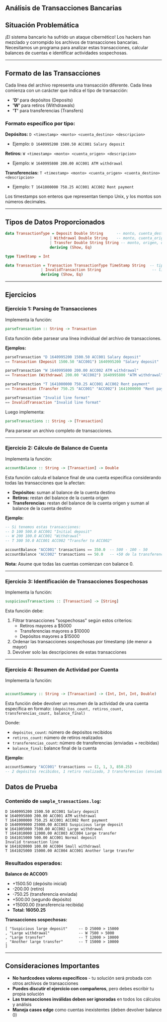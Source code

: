 ## Análisis de Transacciones Bancarias

## Situación Problemática

¡El sistema bancario ha sufrido un ataque cibernético! Los hackers han mezclado y corrompido los archivos de transacciones bancarias. Necesitamos un programa para analizar estas transacciones, calcular balances de cuentas e identificar actividades sospechosas.

---

## Formato de las Transacciones

Cada línea del archivo representa una transacción diferente. Cada línea comienza con un carácter que indica el tipo de transacción:

- **'D'** para depósitos (Deposits)
- **'W'** para retiros (Withdrawals)  
- **'T'** para transferencias (Transfers)

### Formato específico por tipo:

**Depósitos:** `D <timestamp> <monto> <cuenta_destino> <descripcion>`
- Ejemplo: `D 1640995200 1500.50 ACC001 Salary deposit`

**Retiros:** `W <timestamp> <monto> <cuenta_origen> <descripcion>`
- Ejemplo: `W 1640995800 200.00 ACC001 ATM withdrawal`

**Transferencias:** `T <timestamp> <monto> <cuenta_origen> <cuenta_destino> <descripcion>`
- Ejemplo: `T 1641000000 750.25 ACC001 ACC002 Rent payment`

Los timestamps son enteros que representan tiempo Unix, y los montos son números decimales.

---

## Tipos de Datos Proporcionados

```haskell
data TransactionType = Deposit Double String      -- monto, cuenta_destino
                    | Withdrawal Double String    -- monto, cuenta_origen  
                    | Transfer Double String String -- monto, origen, destino
                    deriving (Show, Eq)

type TimeStamp = Int

data Transaction = Transaction TransactionType TimeStamp String  -- tipo, timestamp, descripción
                | InvalidTransaction String                       -- línea inválida
                deriving (Show, Eq)
```

---

## Ejercicios

### Ejercicio 1: Parsing de Transacciones 

Implementa la función:
```haskell
parseTransaction :: String -> Transaction
```

Esta función debe parsear una línea individual del archivo de transacciones.

**Ejemplos:**
```haskell
parseTransaction "D 1640995200 1500.50 ACC001 Salary deposit"
== Transaction (Deposit 1500.50 "ACC001") 1640995200 "Salary deposit"

parseTransaction "W 1640995800 200.00 ACC002 ATM withdrawal"  
== Transaction (Withdrawal 200.00 "ACC002") 1640995800 "ATM withdrawal"

parseTransaction "T 1641000000 750.25 ACC001 ACC002 Rent payment"
== Transaction (Transfer 750.25 "ACC001" "ACC002") 1641000000 "Rent payment"

parseTransaction "Invalid line format"
== InvalidTransaction "Invalid line format"
```

Luego implementa:
```haskell
parseTransactions :: String -> [Transaction]
```

Para parsear un archivo completo de transacciones.


---

### Ejercicio 2: Cálculo de Balance de Cuenta

Implementa la función:
```haskell
accountBalance :: String -> [Transaction] -> Double
```

Esta función calcula el balance final de una cuenta específica considerando todas las transacciones que la afectan:
- **Depósitos:** suman al balance de la cuenta destino
- **Retiros:** restan del balance de la cuenta origen  
- **Transferencias:** restan del balance de la cuenta origen y suman al balance de la cuenta destino

**Ejemplo:**
```haskell
-- Si tenemos estas transacciones:
-- D 100 500.0 ACC001 "Initial deposit"
-- W 200 100.0 ACC001 "Withdrawal" 
-- T 300 50.0 ACC001 ACC002 "Transfer to ACC002"

accountBalance "ACC001" transactions == 350.0  -- 500 - 100 - 50
accountBalance "ACC002" transactions == 50.0   -- +50 de la transferencia
```

**Nota:** Asume que todas las cuentas comienzan con balance 0.

---

### Ejercicio 3: Identificación de Transacciones Sospechosas 

Implementa la función:
```haskell
suspiciousTransactions :: [Transaction] -> [String]
```

Esta función debe:
1. Filtrar transacciones "sospechosas" según estos criterios:
   - Retiros mayores a $5000
   - Transferencias mayores a $10000
   - Depósitos mayores a $15000
2. Ordenar las transacciones sospechosas por timestamp (de menor a mayor)
3. Devolver solo las descripciones de estas transacciones

---

### Ejercicio 4: Resumen de Actividad por Cuenta

Implementa la función:
```haskell

accountSummary :: String -> [Transaction] -> (Int, Int, Int, Double)
```

Esta función debe devolver un resumen de la actividad de una cuenta específica en formato:
`(depósitos_count, retiros_count, transferencias_count, balance_final)`

Donde:
- `depósitos_count`: número de depósitos recibidos
- `retiros_count`: número de retiros realizados  
- `transferencias_count`: número de transferencias (enviadas + recibidas)
- `balance_final`: balance final de la cuenta

**Ejemplo:**
```haskell
accountSummary "ACC001" transactions == (2, 1, 3, 850.25)
-- 2 depósitos recibidos, 1 retiro realizado, 3 transferencias (enviadas/recibidas), balance final 850.25
```


## Datos de Prueba

### Contenido de `sample_transactions.log`:
```
D 1640995200 1500.50 ACC001 Salary deposit
W 1640995800 200.00 ACC001 ATM withdrawal
T 1641000000 750.25 ACC001 ACC002 Rent payment
D 1640999000 25000.00 ACC003 Suspicious large deposit
W 1641005000 7500.00 ACC002 Large withdrawal
T 1641010000 12000.00 ACC003 ACC004 Large transfer
D 1641015000 500.00 ACC001 Normal deposit
Invalid transaction line
W 1641020000 100.00 ACC004 Small withdrawal
T 1641025000 15000.00 ACC004 ACC001 Another large transfer
```

### Resultados esperados:

**Balance de ACC001:**
- +1500.50 (depósito inicial)
- -200.00 (retiro)  
- -750.25 (transferencia enviada)
- +500.00 (segundo depósito)
- +15000.00 (transferencia recibida)
- **Total: 16050.25**

**Transacciones sospechosas:**
```
[ "Suspicious large deposit"     -- D 25000 > 15000
, "Large withdrawal"             -- W 7500 > 5000  
, "Large transfer"               -- T 12000 > 10000
, "Another large transfer"       -- T 15000 > 10000
]
```


---

## Consideraciones Importantes

- **No hardcodees valores específicos** - tu solución será probada con otros archivos de transacciones
- **Puedes discutir el ejercicio con compañeros**, pero debes escribir tu propia solución
- **Las transacciones inválidas deben ser ignoradas** en todos los cálculos y análisis
- **Maneja casos edge** como cuentas inexistentes (deben devolver balance 0)



